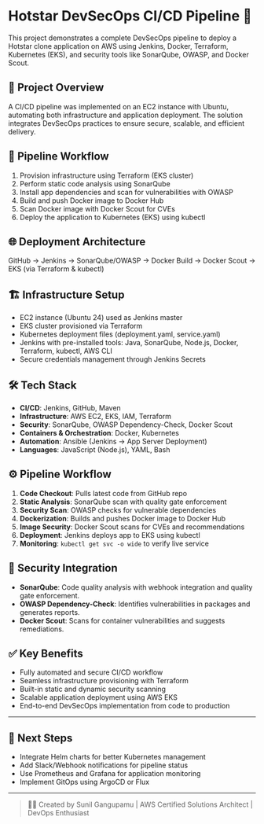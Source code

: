 # Hotstar DevSecOps CI/CD Pipeline 🚀

This project demonstrates a complete DevSecOps pipeline to deploy a Hotstar clone application on AWS using Jenkins, Docker, Terraform, Kubernetes (EKS), and security tools like SonarQube, OWASP, and Docker Scout.

## 🚧 Project Overview

A CI/CD pipeline was implemented on an EC2 instance with Ubuntu, automating both infrastructure and application deployment. The solution integrates DevSecOps practices to ensure secure, scalable, and efficient delivery.


## 🔁 Pipeline Workflow

1. Provision infrastructure using Terraform (EKS cluster)
2. Perform static code analysis using SonarQube
3. Install app dependencies and scan for vulnerabilities with OWASP
4. Build and push Docker image to Docker Hub
5. Scan Docker image with Docker Scout for CVEs
6. Deploy the application to Kubernetes (EKS) using kubectl

## 🌐 Deployment Architecture

GitHub → Jenkins → SonarQube/OWASP → Docker Build → Docker Scout → EKS (via Terraform & kubectl)


## 🏗️ Infrastructure Setup

- EC2 instance (Ubuntu 24) used as Jenkins master
- EKS cluster provisioned via Terraform
- Kubernetes deployment files (deployment.yaml, service.yaml)
- Jenkins with pre-installed tools: Java, SonarQube, Node.js, Docker, Terraform, kubectl, AWS CLI
- Secure credentials management through Jenkins Secrets

## 🛠️ Tech Stack

- **CI/CD**: Jenkins, GitHub, Maven
- **Infrastructure**: AWS EC2, EKS, IAM, Terraform
- **Security**: SonarQube, OWASP Dependency-Check, Docker Scout
- **Containers & Orchestration**: Docker, Kubernetes
- **Automation**: Ansible (Jenkins → App Server Deployment)
- **Languages**: JavaScript (Node.js), YAML, Bash

## ⚙️ Pipeline Workflow

1. **Code Checkout**: Pulls latest code from GitHub repo
2. **Static Analysis**: SonarQube scan with quality gate enforcement
3. **Security Scan**: OWASP checks for vulnerable dependencies
4. **Dockerization**: Builds and pushes Docker image to Docker Hub
5. **Image Security**: Docker Scout scans for CVEs and recommendations
6. **Deployment**: Jenkins deploys app to EKS using kubectl
7. **Monitoring**: `kubectl get svc -o wide` to verify live service

## 🧪 Security Integration

- **SonarQube**: Code quality analysis with webhook integration and quality gate enforcement.
- **OWASP Dependency-Check**: Identifies vulnerabilities in packages and generates reports.
- **Docker Scout**: Scans for container vulnerabilities and suggests remediations.

## ✅ Key Benefits

- Fully automated and secure CI/CD workflow
- Seamless infrastructure provisioning with Terraform
- Built-in static and dynamic security scanning
- Scalable application deployment using AWS EKS
- End-to-end DevSecOps implementation from code to production

---

## 📌 Next Steps

- Integrate Helm charts for better Kubernetes management
- Add Slack/Webhook notifications for pipeline status
- Use Prometheus and Grafana for application monitoring
- Implement GitOps using ArgoCD or Flux

---

> 👨‍💻 Created by Sunil Gangupamu | AWS Certified Solutions Architect | DevOps Enthusiast

